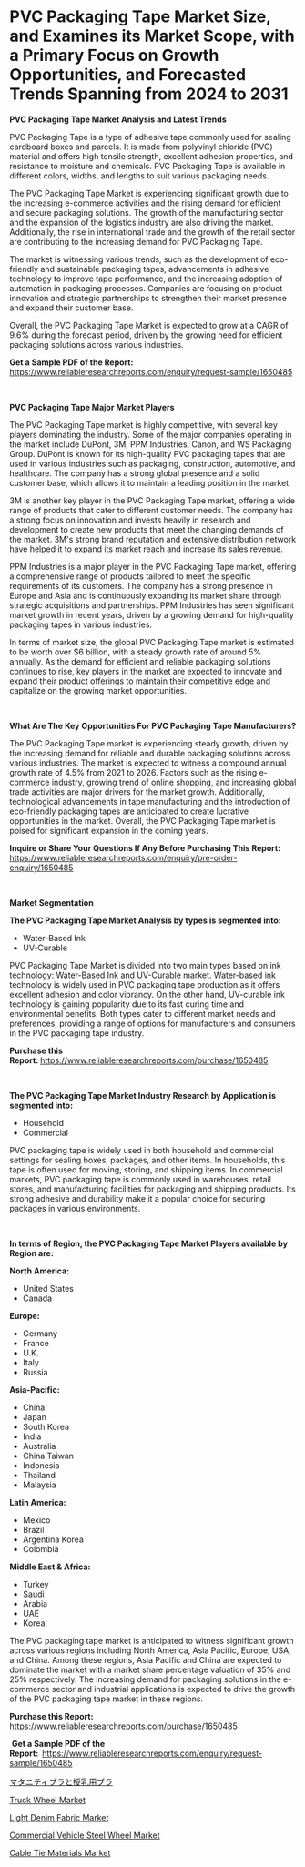 <p><h1>PVC Packaging Tape Market Size, and Examines its Market Scope, with a Primary Focus on Growth Opportunities, and Forecasted Trends Spanning from 2024 to 2031</h1></p><p><strong>PVC Packaging Tape Market Analysis and Latest Trends</strong></p>
<p><p>PVC Packaging Tape is a type of adhesive tape commonly used for sealing cardboard boxes and parcels. It is made from polyvinyl chloride (PVC) material and offers high tensile strength, excellent adhesion properties, and resistance to moisture and chemicals. PVC Packaging Tape is available in different colors, widths, and lengths to suit various packaging needs.</p><p>The PVC Packaging Tape Market is experiencing significant growth due to the increasing e-commerce activities and the rising demand for efficient and secure packaging solutions. The growth of the manufacturing sector and the expansion of the logistics industry are also driving the market. Additionally, the rise in international trade and the growth of the retail sector are contributing to the increasing demand for PVC Packaging Tape.</p><p>The market is witnessing various trends, such as the development of eco-friendly and sustainable packaging tapes, advancements in adhesive technology to improve tape performance, and the increasing adoption of automation in packaging processes. Companies are focusing on product innovation and strategic partnerships to strengthen their market presence and expand their customer base.</p><p>Overall, the PVC Packaging Tape Market is expected to grow at a CAGR of 9.6% during the forecast period, driven by the growing need for efficient packaging solutions across various industries.</p></p>
<p><strong>Get a Sample PDF of the Report:&nbsp;</strong> <a href="https://www.reliableresearchreports.com/enquiry/request-sample/1650485">https://www.reliableresearchreports.com/enquiry/request-sample/1650485</a></p>
<p>&nbsp;</p>
<p><strong>PVC Packaging Tape Major Market Players</strong></p>
<p><p>The PVC Packaging Tape market is highly competitive, with several key players dominating the industry. Some of the major companies operating in the market include DuPont, 3M, PPM Industries, Canon, and WS Packaging Group. DuPont is known for its high-quality PVC packaging tapes that are used in various industries such as packaging, construction, automotive, and healthcare. The company has a strong global presence and a solid customer base, which allows it to maintain a leading position in the market.</p><p>3M is another key player in the PVC Packaging Tape market, offering a wide range of products that cater to different customer needs. The company has a strong focus on innovation and invests heavily in research and development to create new products that meet the changing demands of the market. 3M's strong brand reputation and extensive distribution network have helped it to expand its market reach and increase its sales revenue.</p><p>PPM Industries is a major player in the PVC Packaging Tape market, offering a comprehensive range of products tailored to meet the specific requirements of its customers. The company has a strong presence in Europe and Asia and is continuously expanding its market share through strategic acquisitions and partnerships. PPM Industries has seen significant market growth in recent years, driven by a growing demand for high-quality packaging tapes in various industries.</p><p>In terms of market size, the global PVC Packaging Tape market is estimated to be worth over $6 billion, with a steady growth rate of around 5% annually. As the demand for efficient and reliable packaging solutions continues to rise, key players in the market are expected to innovate and expand their product offerings to maintain their competitive edge and capitalize on the growing market opportunities.</p></p>
<p>&nbsp;</p>
<p><strong>What Are The Key Opportunities For PVC Packaging Tape Manufacturers?</strong></p>
<p><p>The PVC Packaging Tape market is experiencing steady growth, driven by the increasing demand for reliable and durable packaging solutions across various industries. The market is expected to witness a compound annual growth rate of 4.5% from 2021 to 2026. Factors such as the rising e-commerce industry, growing trend of online shopping, and increasing global trade activities are major drivers for the market growth. Additionally, technological advancements in tape manufacturing and the introduction of eco-friendly packaging tapes are anticipated to create lucrative opportunities in the market. Overall, the PVC Packaging Tape market is poised for significant expansion in the coming years.</p></p>
<p><strong>Inquire or Share Your Questions If Any Before Purchasing This Report:</strong> <a href="https://www.reliableresearchreports.com/enquiry/pre-order-enquiry/1650485">https://www.reliableresearchreports.com/enquiry/pre-order-enquiry/1650485</a></p>
<p>&nbsp;</p>
<p><strong>Market Segmentation</strong></p>
<p><strong>The PVC Packaging Tape Market Analysis by types is segmented into:</strong></p>
<p><ul><li>Water-Based Ink</li><li>UV-Curable</li></ul></p>
<p><p>PVC Packaging Tape Market is divided into two main types based on ink technology: Water-Based Ink and UV-Curable market. Water-based ink technology is widely used in PVC packaging tape production as it offers excellent adhesion and color vibrancy. On the other hand, UV-curable ink technology is gaining popularity due to its fast curing time and environmental benefits. Both types cater to different market needs and preferences, providing a range of options for manufacturers and consumers in the PVC packaging tape industry.</p></p>
<p><strong>Purchase this Report:&nbsp;</strong><a href="https://www.reliableresearchreports.com/purchase/1650485">https://www.reliableresearchreports.com/purchase/1650485</a></p>
<p>&nbsp;</p>
<p><strong>The PVC Packaging Tape Market Industry Research by Application is segmented into:</strong></p>
<p><ul><li>Household</li><li>Commercial</li></ul></p>
<p><p>PVC packaging tape is widely used in both household and commercial settings for sealing boxes, packages, and other items. In households, this tape is often used for moving, storing, and shipping items. In commercial markets, PVC packaging tape is commonly used in warehouses, retail stores, and manufacturing facilities for packaging and shipping products. Its strong adhesive and durability make it a popular choice for securing packages in various environments.</p></p>
<p>&nbsp;</p>
<p><strong>In terms of Region, the PVC Packaging Tape Market Players available by Region are:</strong></p>
<p>
    <p> <strong> North America: </strong>
        <ul>
            <li>United States</li>
            <li>Canada</li>
        </ul>
        </p> 
    <p> <strong> Europe: </strong>
        <ul>
            <li>Germany</li>
            <li>France</li>
            <li>U.K.</li>
            <li>Italy</li>
            <li>Russia</li>
        </ul>
        </p> 
    <p> <strong> Asia-Pacific: </strong>
        <ul>
            <li>China</li>
            <li>Japan</li>
            <li>South Korea</li>
            <li>India</li>
            <li>Australia</li>
            <li>China Taiwan</li>
            <li>Indonesia</li>
            <li>Thailand</li>
            <li>Malaysia</li>
        </ul>
        </p> 
    <p> <strong> Latin America: </strong>
        <ul>
            <li>Mexico</li>
            <li>Brazil</li>
            <li>Argentina Korea</li>
            <li>Colombia</li>
        </ul>
        </p> 
    <p> <strong> Middle East & Africa: </strong>
        <ul>
            <li>Turkey</li>
            <li>Saudi</li>
            <li>Arabia</li>
            <li>UAE</li>
            <li>Korea</li>
        </ul>
    </p>
    </p>
<p><p>The PVC packaging tape market is anticipated to witness significant growth across various regions including North America, Asia Pacific, Europe, USA, and China. Among these regions, Asia Pacific and China are expected to dominate the market with a market share percentage valuation of 35% and 25% respectively. The increasing demand for packaging solutions in the e-commerce sector and industrial applications is expected to drive the growth of the PVC packaging tape market in these regions.</p></p>
<p><strong>Purchase this Report: </strong><a href="https://www.reliableresearchreports.com/purchase/1650485">https://www.reliableresearchreports.com/purchase/1650485</a></p>
<p>&nbsp;<strong>Get a Sample PDF of the Report:&nbsp;&nbsp;</strong><a href="https://www.reliableresearchreports.com/enquiry/request-sample/1650485">https://www.reliableresearchreports.com/enquiry/request-sample/1650485</a></p>
<p><strong></strong></p>
<p><p><a href="https://github.com/ihabdkwlxs948/Market-Research-Report-List-1/blob/main/8757322190660.md">マタニティブラと授乳用ブラ</a></p><p><a href="https://issuu.com/reportprime-2/docs/truck-wheel-market-size-2030.pptx">Truck Wheel Market</a></p><p><a href="https://github.com/guneycigdem35/Market-Research-Report-List-2/blob/main/light-denim-fabric-market.md">Light Denim Fabric Market</a></p><p><a href="https://issuu.com/reportprime-2/docs/commercial-vehicle-steel-wheel-market-size-2030.pp">Commercial Vehicle Steel Wheel Market</a></p><p><a href="https://github.com/biheemgalvinlouises6hokrh3h/Market-Research-Report-List-1/blob/main/cable-tie-materials-market.md">Cable Tie Materials Market</a></p></p>